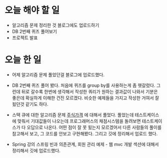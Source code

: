 # 오늘 해야 할 일
* 알고리즘 문제 정리한 것 블로그에도 업로드하기
* DB 2번째 퀴즈 풀어보기
* 프로젝트 발표

# 오늘 한 일
* 어제 알고리즘 문제 풀었던걸 블로그에 업로드했다.

* DB 2번째 퀴즈 풀어 봤다. 처음에 퀴즈를 group by를 사용하는게 좀 헷갈렸다. 
그런데 뒤로 갈수록 한번에 생각해서 작성한 쿼리가 원하는 결과값이 나와서 기분은 좋은데
확실하게 이해한 건진 모르겠다. 비슷한 예제들을 가지고 작성한 거여서 잘 됬던것 같기도 하다.

* 스택 큐에 대한 알고리즘 문제 [주식가격](https://programmers.co.kr/learn/courses/30/lessons/42584) 에 대해서
풀었다. 풀었는데 테스트케이스에 맞춰서 기대값들이 나오는데 프로그래머스의 채점시스템을 돌려보면 테스트케이스가 다 오답으로 나온다.
어떤 점이 잘 못 됬는지 모르겠어서 다른 사람들의 풀이를 참고해서 보고, 그 코드를 안보고 구현해봤다.
그리고 깃에 정리해서 업로드 했다.
 
 * Spring 강의 스프링 빈과 의존관계, 회원 관리 예제 - 웹 mvc 개발 섹션에 대해서 정리해서 깃에 업로드했다.
 
